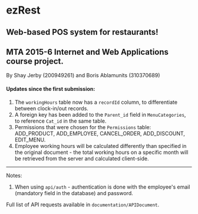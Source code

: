 # ezRest

Web-based POS system for restaurants!
----

MTA 2015-6 Internet and Web Applications course project.
---

By Shay Jerby (200949261) and Boris Ablamunits (310370689)

#### Updates since the first submission:

1. The `workingHours` table now has a `recordId` column, to differentiate between clock-in/out records.
2. A foreign key has been added to the `Parent_id` field in `MenuCategories`, to reference `Cat_id` in the same table.
3. Permissions that were chosen for the `Permissions` table: ADD_PRODUCT, ADD_EMPLOYEE, CANCEL_ORDER, ADD_DISCOUNT, EDIT_MENU.
4. Employee working hours will be calculated differently than specified in the original document - the total working hours on
a specific month will be retrieved from the server and calculated client-side.

----

Notes:

1. When using `api/auth` - authentication is done with the employee's email (mandatory field in the database) and password.

Full list of API requests available in `documentation/APIDocument`.